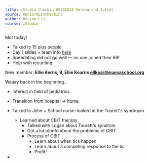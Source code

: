 ```yaml
---
title: iStudio Checkin 09302020 Serena and Juliet
source: KBhISTUDIOCheckins
author: Houjun Liu
course: iStudio
---
```



Met today!

- Talked to 15 plus people
- Day 1 slides + team info [here](https://docs.google.com/presentation/d/1YcA8-5zK0XeW3Svo-yf7KX2uEtmNWOp9JUxxLsO8Zpo/edit?usp=sharing)
- Speedating did not go well — no one joined their BR!
- Help with recuriting

New member: **Ellie Kerns, 9, Ellie Kearns <ellkear@nuevaschool.org>**

Waaay back in the beginning...

* Interest in field of pediatrics
* Transition from hospital => home
* Talked to John + School nurse: looked at the Tourett's syndroym
	* Learned about CBIT therapy
		* Talked with Logan about Tourett's syndrom
		* Got a lot of info about the problems of CBIT
		* Process of CBIT
			* Learn about when tics happen
			* Learn about a competing response to the tic
			* Profit!
			
*  

